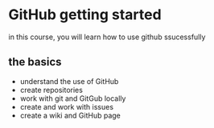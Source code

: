 # GitHub getting started
in this course, you will learn how to use github ssucessfully

## the basics
- understand the use of GitHub
- create repositories
- work with git and GitGub locally
- create and work with issues
- create a wiki and GitHub page

